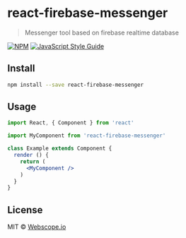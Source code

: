 # react-firebase-messenger

> Messenger tool based on firebase realtime database

[![NPM](https://img.shields.io/npm/v/react-firebase-messenger.svg)](https://www.npmjs.com/package/react-firebase-messenger) [![JavaScript Style Guide](https://img.shields.io/badge/code_style-standard-brightgreen.svg)](https://standardjs.com)

## Install

```bash
npm install --save react-firebase-messenger
```

## Usage

```jsx
import React, { Component } from 'react'

import MyComponent from 'react-firebase-messenger'

class Example extends Component {
  render () {
    return (
      <MyComponent />
    )
  }
}
```

## License

MIT © [Webscope.io](https://github.com/Webscope.io)
